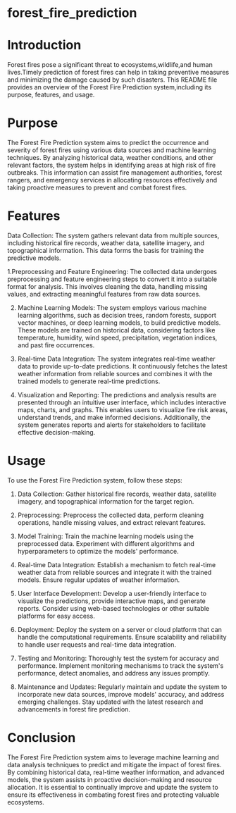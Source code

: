 # forest_fire_prediction
# Introduction
Forest fires pose a significant threat to ecosystems,wildlife,and human lives.Timely prediction of forest fires can help in taking preventive measures and minimizing
the damage caused by such disasters. This README file provides an overview of the Forest Fire Prediction system,including its purpose, features, and usage.

# Purpose
The Forest Fire Prediction system aims to predict the occurrence and severity of forest fires using various data sources and machine learning techniques. By analyzing historical data, weather conditions, and other relevant factors, the system helps in identifying areas at high risk of fire outbreaks. This information can assist fire management authorities, forest rangers, and emergency services in allocating resources effectively and taking proactive measures to prevent and combat forest fires.

# Features
 Data Collection: The system gathers relevant data from multiple sources, including historical fire records, weather data, satellite imagery, and topographical information. This data forms the basis for training the predictive models.

1.Preprocessing and Feature Engineering: The collected data undergoes preprocessing and feature engineering steps to convert it into a suitable format for analysis. This involves cleaning the data, handling missing values, and extracting meaningful features from raw data sources.

2. Machine Learning Models: The system employs various machine learning algorithms, such as decision trees, random forests, support vector machines, or deep learning models, to build predictive models. These models are trained on historical data, considering factors like temperature, humidity, wind speed, precipitation, vegetation indices, and past fire occurrences.

3. Real-time Data Integration: The system integrates real-time weather data to provide up-to-date predictions. It continuously fetches the latest weather information from reliable sources and combines it with the trained models to generate real-time predictions.

4. Visualization and Reporting: The predictions and analysis results are presented through an intuitive user interface, which includes interactive maps, charts, and graphs. This enables users to visualize fire risk areas, understand trends, and make informed decisions. Additionally, the system generates reports and alerts for stakeholders to facilitate effective decision-making.

# Usage
To use the Forest Fire Prediction system, follow these steps:

1. Data Collection: Gather historical fire records, weather data, satellite imagery, and topographical information for the target region.

2. Preprocessing: Preprocess the collected data, perform cleaning operations, handle missing values, and extract relevant features.

3. Model Training: Train the machine learning models using the preprocessed data. Experiment with different algorithms and hyperparameters to optimize the models' performance.

4. Real-time Data Integration: Establish a mechanism to fetch real-time weather data from reliable sources and integrate it with the trained models. Ensure regular updates of weather information.

5. User Interface Development: Develop a user-friendly interface to visualize the predictions, provide interactive maps, and generate reports. Consider using web-based technologies or other suitable platforms for easy access.

6. Deployment: Deploy the system on a server or cloud platform that can handle the computational requirements. Ensure scalability and reliability to handle user requests and real-time data integration.

7. Testing and Monitoring: Thoroughly test the system for accuracy and performance. Implement monitoring mechanisms to track the system's performance, detect anomalies, and address any issues promptly.

8. Maintenance and Updates: Regularly maintain and update the system to incorporate new data sources, improve models' accuracy, and address emerging challenges. Stay updated with the latest research and advancements in forest fire prediction.

# Conclusion
 The Forest Fire Prediction system aims to leverage machine learning and data analysis techniques to predict and mitigate the impact of forest fires. By combining historical data, real-time weather information, and advanced models, the system assists in proactive decision-making and resource allocation. It is essential to continually improve and update the system to ensure its effectiveness in combating forest fires and protecting valuable ecosystems.






